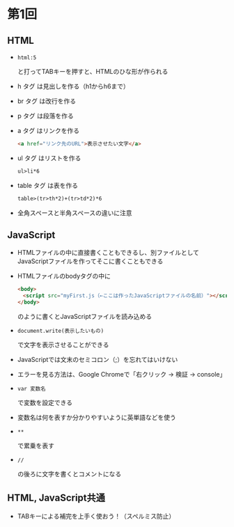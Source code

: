 # 第1回

## HTML

- `html:5`
  
  と打ってTABキーを押すと、HTMLのひな形が作られる
- h タグ は見出しを作る（h1からh6まで）
- br タグ は改行を作る
- p タグ は段落を作る
- a タグ はリンクを作る

  ```html
  <a href="リンク先のURL">表示させたい文字</a>
  ```
  
- ul タグ はリストを作る

  ```html
  ul>li*6
  ```

- table タグ は表を作る
  
  ```html
  table>(tr>th*2)+(tr>td*2)*6
  ```

- 全角スペースと半角スペースの違いに注意

## JavaScript

- HTMLファイルの中に直接書くこともできるし、別ファイルとしてJavaScriptファイルを作ってそこに書くこともできる
- HTMLファイルのbodyタグの中に

  ```html
  <body>
  　<script src="myFirst.js（←ここは作ったJavaScriptファイルの名前）"></script>
  </body>
  ```

  のように書くとJavaScriptファイルを読み込める

- `document.write(表示したいもの)`
  
  で文字を表示させることができる
- JavaScriptでは文末のセミコロン（;）を忘れてはいけない
- エラーを見る方法は、Google Chromeで「右クリック → 検証 → console」
- `var 変数名`
  
  で変数を設定できる
- 変数名は何を表すか分かりやすいように英単語などを使う
- `**`
  
  で累乗を表す
- `//`
  
  の後ろに文字を書くとコメントになる

## HTML, JavaScript共通

- TABキーによる補完を上手く使おう！（スペルミス防止）
